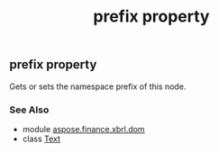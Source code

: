 ﻿---
title: prefix property
second_title: Aspose.Finance for Python via .NET API References
description: 
type: docs
weight: 320
url: /python-net/aspose.finance.xbrl.dom/text/prefix/
is_root: false
---

## prefix property


Gets or sets the namespace prefix of this node.

### See Also
* module [aspose.finance.xbrl.dom](../../)
* class [Text](/finance/python-net/aspose.finance.xbrl.dom/text)
